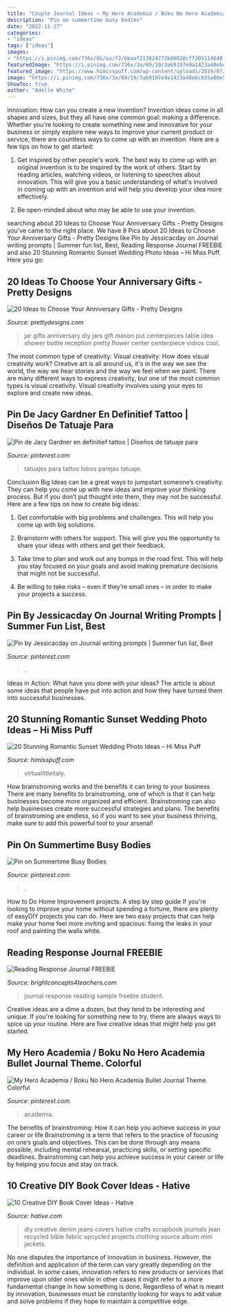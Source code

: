 ```yaml
---
title: "Couple Journal Ideas ~ My Hero Academia / Boku No Hero Academia Bullet Journal Theme. Colorful"
description: "Pin on summertime busy bodies"
date: "2022-11-27"
categories:
- "ideas"
tags: ["ideas"]
images:
- "https://i.pinimg.com/736x/6b/aa/f2/6baaf213824773b08028cff205114648.jpg"
featuredImage: "https://i.pinimg.com/736x/3a/69/19/3a69197e9a1423a48ebc655a00e54ed3--bff-menu.jpg"
featured_image: "https://www.himisspuff.com/wp-content/uploads/2019/07/Sunset-Wedding-Photo-Ideas-7.jpg"
image: "https://i.pinimg.com/736x/3a/69/19/3a69197e9a1423a48ebc655a00e54ed3--bff-menu.jpg"
ShowToc: true
author: "Adelle White"
---
```



Innovation: How can you create a new invention?
Invention ideas come in all shapes and sizes, but they all have one common goal: making a difference. Whether you're looking to create something new and innovative for your business or simply explore new ways to improve your current product or service, there are countless ways to come up with an invention. Here are a few tips on how to get started:
1. Get inspired by other people's work. The best way to come up with an original invention is to be inspired by the work of others. Start by reading articles, watching videos, or listening to speeches about innovation. This will give you a basic understanding of what's involved in coming up with an invention and will help you develop your idea more effectively.

2. Be open-minded about who may be able to use your invention.

	

		
searching about 20 Ideas to Choose Your Anniversary Gifts - Pretty Designs you've came to the right place. We have 8 Pics about 20 Ideas to Choose Your Anniversary Gifts - Pretty Designs like Pin by Jessicacday on Journal writing prompts | Summer fun list, Best, Reading Response Journal FREEBIE and also 20 Stunning Romantic Sunset Wedding Photo Ideas – Hi Miss Puff. Here you go:
		
    
## 20 Ideas To Choose Your Anniversary Gifts - Pretty Designs

<img loading=lazy src="http://www.prettydesigns.com/wp-content/uploads/2015/06/Photo-Jar.jpg" onerror="this.onerror=null;this.src='https://tse2.mm.bing.net/th?id=OIP.QQvCbkCHR0Fo-0nNr9YVBAHaLH&amp;pid=15.1';" alt="20 Ideas to Choose Your Anniversary Gifts - Pretty Designs">

_Source: prettydesigns.com_

>jar gifts anniversary diy jars gift mason put centerpieces table idea shower bottle reception pretty flower center centerpiece vidros cool. 

	

The most common type of creativity: Visual creativity: How does visual creativity work?
Creative art is all around us, it's in the way we see the world, the way we hear stories and the way we feel when we paint. There are many different ways to express creativity, but one of the most common types is visual creativity. Visual creativity involves using your eyes to explore and create new ideas.

    
## Pin De Jacy Gardner En Definitief Tattoo | Diseños De Tatuaje Para

<img loading=lazy src="https://i.pinimg.com/736x/6b/aa/f2/6baaf213824773b08028cff205114648.jpg" onerror="this.onerror=null;this.src='https://tse2.mm.bing.net/th?id=OIP.6DIvFPvQKWwtvxnTC8d9igHaKY&amp;pid=15.1';" alt="Pin de Jacy Gardner en definitief tattoo | Diseños de tatuaje para">

_Source: pinterest.com_

>tatuajes para tattoo lobos parejas tatuaje. 

	

Conclusion
Big Ideas can be a great ways to jumpstart someone’s creativity. They can help you come up with new ideas and improve your thinking process. But if you don’t put thought into them, they may not be successful. Here are a few tips on how to create big ideas:
1. Get comfortable with big problems and challenges. This will help you come up with big solutions.

2. Brainstorm with others for support. This will give you the opportunity to share your ideas with others and get their feedback.

3. Take time to plan and work out any bumps in the road first. This will help you stay focused on your goals and avoid making premature decisions that might not be successful.

4. Be willing to take risks – even if they’re small ones – in order to make your projects a success.

    
## Pin By Jessicacday On Journal Writing Prompts | Summer Fun List, Best

<img loading=lazy src="https://i.pinimg.com/736x/3a/69/19/3a69197e9a1423a48ebc655a00e54ed3--bff-menu.jpg" onerror="this.onerror=null;this.src='https://tse2.mm.bing.net/th?id=OIP.jA02ihkRTxEW7mGORT1uegHaJ3&amp;pid=15.1';" alt="Pin by Jessicacday on Journal writing prompts | Summer fun list, Best">

_Source: pinterest.com_

>. 

	

Ideas in Action: What have you done with your ideas?
The article is about some ideas that people have put into action and how they have turned them into successful businesses.

    
## 20 Stunning Romantic Sunset Wedding Photo Ideas – Hi Miss Puff

<img loading=lazy src="https://www.himisspuff.com/wp-content/uploads/2019/07/Sunset-Wedding-Photo-Ideas-7.jpg" onerror="this.onerror=null;this.src='https://tse1.mm.bing.net/th?id=OIP.CGlemQg5DvlYPcckl2eNUwHaLH&amp;pid=15.1';" alt="20 Stunning Romantic Sunset Wedding Photo Ideas – Hi Miss Puff">

_Source: himisspuff.com_

>virtualittleitaly. 

	

How brainstroming works and the benefits it can bring to your business
There are many benefits to brainstroming, one of which is that it can help businesses become more organized and efficient. Brainstroming can also help businesses create more successful strategies and plans. The benefits of brainstroming are endless, so if you want to see your business thriving, make sure to add this powerful tool to your arsenal!

    
## Pin On Summertime Busy Bodies

<img loading=lazy src="https://i.pinimg.com/736x/3b/4a/e0/3b4ae05b35b607f9a2649fb0b9ba02b5.jpg" onerror="this.onerror=null;this.src='https://tse2.mm.bing.net/th?id=OIP.PegVNoLr5qaoSNEQ2_bFAgHaEt&amp;pid=15.1';" alt="Pin on Summertime Busy Bodies">

_Source: pinterest.com_

>. 

	

How to Do Home Improvement projects: A step by step guide
If you're looking to improve your home without spending a fortune, there are plenty of easyDIY projects you can do. Here are two easy projects that can help make your home feel more inviting and spacious: fixing the leaks in your roof and painting the walls white.

    
## Reading Response Journal FREEBIE

<img loading=lazy src="https://3.bp.blogspot.com/-tLpntXxK1rE/UHuOxTVqTWI/AAAAAAAAA28/DiySvxjQ7iI/s1600/RR+photp+2.JPG" onerror="this.onerror=null;this.src='https://tse2.mm.bing.net/th?id=OIP.k3QBB4nkgr8J2MSMV5nZjwHaJ6&amp;pid=15.1';" alt="Reading Response Journal FREEBIE">

_Source: brightconcepts4teachers.com_

>journal response reading sample freebie student. 

	

Creative ideas are a dime a dozen, but they tend to be interesting and unique. If you're looking for something new to try, there are always ways to spice up your routine. Here are five creative ideas that might help you get started.

    
## My Hero Academia / Boku No Hero Academia Bullet Journal Theme. Colorful

<img loading=lazy src="https://i.pinimg.com/736x/ad/27/bf/ad27bf82e0353f2ee2d69a2df5c63912.jpg" onerror="this.onerror=null;this.src='https://tse2.mm.bing.net/th?id=OIP.7bvkVeV3ovKkHujcnkGQSgHaEK&amp;pid=15.1';" alt="My Hero Academia / Boku No Hero Academia Bullet Journal Theme. Colorful">

_Source: pinterest.com_

>academia. 

	

The benefits of brainstroming: How it can help you achieve success in your career or life
Brainstroming is a term that refers to the practice of focusing on one’s goals and objectives. This can be done through any means possible, including mental rehearsal, practicing skills, or setting specific deadlines. Brainstroming can help you achieve success in your career or life by helping you focus and stay on track.

    
## 10 Creative DIY Book Cover Ideas - Hative

<img loading=lazy src="https://hative.com/wp-content/uploads/2014/09/diy-book-cover-ideas/3-jeans-book-cover.jpg" onerror="this.onerror=null;this.src='https://tse2.mm.bing.net/th?id=OIP.FBeK-8gUpnrzpazYFuEQ-QHaJD&amp;pid=15.1';" alt="10 Creative DIY Book Cover Ideas - Hative">

_Source: hative.com_

>diy creative denim jeans covers hative crafts scrapbook journals jean recycled bible fabric upcycled projects clothing source album mini jackets. 

	

No one disputes the importance of innovation in business. However, the definition and application of the term can vary greatly depending on the individual. In some cases, innovation refers to new products or services that improve upon older ones while in other cases it might refer to a more fundamental change in how something is done. Regardless of what is meant by innovation, businesses must be constantly looking for ways to add value and solve problems if they hope to maintain a competitive edge.

